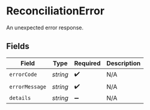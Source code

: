 # ReconciliationError

An unexpected error response.


## Fields

| Field              | Type               | Required           | Description        |
| ------------------ | ------------------ | ------------------ | ------------------ |
| `errorCode`        | *string*           | :heavy_check_mark: | N/A                |
| `errorMessage`     | *string*           | :heavy_check_mark: | N/A                |
| `details`          | *string*           | :heavy_minus_sign: | N/A                |